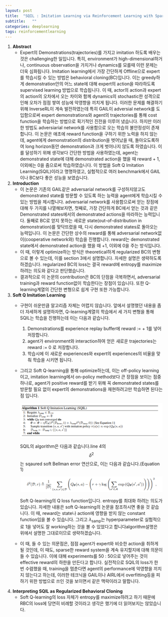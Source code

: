 ```yaml
---
layout: post
title:  "SQIL : Imitation Learning via Reinforcement Learning with Sparse Rewards 논문 리뷰 및 설명"
subtitle:   ""
categories: deeplearning
tags: reinforcementlearning
---
```

1. **Abstract**
    - Expert의 Demonstrations(trajectories)를 가지고 imitation 하도록 배우는 것은 challenging한 일입니다. 특히, environment가 high-dimensional하거나, continuous observation을 가지거나 dynamics를 모를때 이런 문제는 더욱 심화됩니다. Imitation learning에서 가장 간단하게 Offline으로 expert를 학습시킬 수 있는 방법은 behavioral cloning(BC)입니다. 이는 greedy하게 demonstration안의 어느 state에 대해 expert의 action을 따라하도록 supervised learning 방법으로 학습됩니다. 이 때, actor의 action과 expert의 action의 오차에서 오는 차이와 함께 dynamics의 stochastic한 성격으로 인해 오차가 점점 쌓여 성능에 악영향을 끼치게 됩니다. 이러한 문제를 해결하기 위해 InverseRL이 계속 발전하였는데 특히 GAIL이 adversial network를 도입함으로써 expert demonstrations와 agent의 trajectories를 통해 cost function을 학습하는 방법으로 획기적인 진전을 이루어 냈습니다. 하지만 이러한 방법도 adversiarial network를 사용함으로 오는 학습의 불안정성이 존재합니다. 이 논문은 애초에 reward function을 구하기 위한 노력을 하지 않는데, agent에게 demonstration의 distribution을 벗어났을 때, 돌아오도록하여 long horizon동안 demonstration과 크게 벗어나지 않도록 하였습니다. 이를 달성하기 위해 생각보다 간단한 방법을 사용하였는데, agent는 demonstrated state에 대해 demonstrated action을 했을 때 reward + 1, 이외에는 0을 줌으로써 학습하였습니다. 이 방법을 Soft Q Imitation Learning(SQIL)이라고 명명하였고, 실험적으로 여러 benchmark에서 GAIL이나 BC보다 좋은 성능을 보였습니다.
2. **Introduction**
    - 이 논문은 기존의 GAIL같은 adversarial network를 구성하지않고도 demonstrated state를 방문할 수 있도록 하는 능력을 agent에게 학습시킬 수 있는 방법을 제시합니다. adversarial network를 사용함으로써 얻는 장점에 대해 두 가지를 나열해보자면, 첫째로, 가장 간단하게 BC에서 얻는 것과 같은 Demonstrated states에서의 demonstrated actions을 따라하는 능력입니다. 둘째로 BC로 얻지 못하는 새로운 state(out-of-distribution in demonstration)를 맞닥뜨렸을 때, 다시 demonstrated states로 돌아오는 능력입니다. 이 논문은 간단한 상수의 reward를 통해 adversarial network없이(cooperative network와) 학습을 진행합니다. reward는 demonstrated state에서 demonstrated action을 했을 때 +1, 이외에 0을 주는 방식입니다.
    - 이 때, 이렇게 optimize하는 방식은 theoretical하게 regularized BC의 변형으로 볼 수 있는데, 이를 section 3에서 설명합니다. 자세한 설명은 생략하도록 하겠습니다. regularized BC의 loss는 결국 reward에 entropy를 maximize하려는 의도와 같다고 판단했습니다.
    - 결과적으로 이 논문의 contribution은 BC의 단점을 극복하면서, adversarial training과 reward function없이 학습한다는 장점이 있습니다. 또한 Q-learning계열의 간단한 변형으로 쉽게 구현 또한 가능합니다.
3. **Soft Q Imitation Learning**
    - 구현이 쉬운만큼 알고리즘 자체는 어렵지 않습니다. 앞에서 설명했던 내용을 좀 더 자세하게 설명하자면, Q-learning계열의 학습에서 세 가지 변형을 통해 SQIL는 학습을 진행하는데 이는 다음과 같습니다.
        1. Demonstrations를 experience replay buffer에 reward := + 1를 넣어 저장합니다.
        2. agent가 environment와 interaction하여 얻은 새로운 trajectories는 reward := 0 로 저장합니다. 
        3. 학습시에 이 새로운 experiences와 expert의 experiences의 비율을 맞춰 학습을 시키면 됩니다.
    - 그리고 Soft Q-learning을 통해 optimize하는데, 이는 off-policy learning이고, imitation learning에서 on-policy method보다 큰 장점을 보이는 점중 하나로, agent가 positive reward를 받기 위해 꼭 demonstrated states를 방문할 필요 없이 expert의 demonstrations을 재현하려고만 학습하면 된다는 점 입니다.

        ![sqil](/assets/img/sqil_1.PNG)

        SQIL의 algorithm은 다음과 같습니다.line 4의 $$\delta^2$$는 sqaured soft Bellman error 연산으로, 이는 다음과 같습니다.(Equation 1)

        ![sqil](/assets/img/sqil_2.PNG)

        Soft Q-learning의 Q loss function입니다. entropy를 최대화 하려는 의도가 있습니다. 자세한 내용은 soft Q-learning의 논문을 참조하시면 좋을 것 같습니다. 이 때, reward는 state나 action에 영향을 받지 않는 constant function임을 볼 수 있습니다. 그리고 $\lambda_{\mathrm{samp}}$는 hyperparameter로 실험적으로 1을 넣어도 잘 working하는 것을 볼 수 있었다고 합니다algorithm설명은 위에서 설명한 그대로이므로  생략하겠습니다.

    - 이 때, 들 수 있는 의문점은, 점점 agent가 expert와 비슷한 action을 취하게 될 것인데, 이 때도, sparse한 reward system을 계속 유지할지에 대해 의문이 들 수 있습니다. 이에 대해 experiments를 50 : 50으로 넣어주는 것이 effective reward의 하한을 만든다고 합니다. 실전적으로 SQIL의 loss가 한 번 수렴했을 때, training을 멈춘다면 agent의 performance에 악영향을 끼치지 않는다고 하는데, 이러한 테크닉을 GAIL이나 AIRL에서 overfitting등을 피하기 위한 방법으로 쓰인 것을 보이면서 같은 맥락이라고 말합니다.
4. **Interpreting SQIL as Regularized Behavioral Cloning**
    - Soft Q-learning의 loss 자체가 entropy를 maximize하려고 하기 때문에 RBC의 loss에 당연히 비례할 것이라고 생각은 했기에 더 읽어보지는 않았습니다.